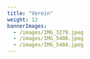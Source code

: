 ```yaml
---
title: "Verein"
weight: 12
bannerImages:
  - /images/IMG_3279.jpeg
  - /images/IMG_5408.jpeg
  - /images/IMG_5484.jpeg
---
```

